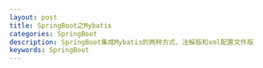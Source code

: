 ```yaml
---
layout: post
title: SpringBoot之Mybatis
categories: SpringBoot
description: SpringBoot集成Mybatis的两种方式，注解版和xml配置文件版
keywords: SpringBoot
---
```


## 
